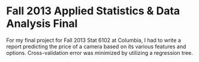 Fall 2013 Applied Statistics & Data Analysis Final
====================

For my final project for Fall 2013 Stat 6102 at Columbia, I had to write a report predicting the price of a camera based on its various features and options. Cross-validation error was minimized by utilizing a regression tree.
